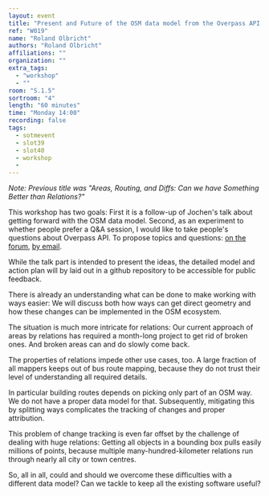 ```yaml
---
layout: event
title: "Present and Future of the OSM data model from the Overpass API perspective"
ref: "W019"
name: "Roland Olbricht"
authors: "Roland Olbricht"
affiliations: ""
organization: ""
extra_tags:
  - "workshop"
  - ""
room: "S.1.5"
sortroom: "4"
length: "60 minutes"
time: "Monday 14:00"
recording: false
tags:
  - sotmevent
  - slot39
  - slot40
  - workshop
  - 
---
```

*Note: Previous title was &#34;Areas, Routing, and Diffs: Can we have Something Better than Relations?&#34;*

This workshop has two goals: First it is a follow-up of Jochen&#39;s talk about getting forward with the OSM data model. Second, as an experiment to whether people prefer a Q&amp;A session, I would like to take people&#39;s questions about Overpass API. To propose topics and questions: [on the forum](https://forum.openstreetmap.org/viewtopic.php?id=63116), [by email](https://lists.openstreetmap.org/pipermail/talk/2018-July/081024.html).

While the talk part is intended to present the ideas, the detailed model and action plan will by laid out in a github repository to be accessible for public feedback.

There is already an understanding what can be done to make working with ways easier: We will discuss both how ways can get direct geometry and how these changes can be implemented in the OSM ecosystem.

The situation is much more intricate for relations: Our current approach of areas by relations has required a month-long project to get rid of broken ones. And broken areas can and do slowly come back.

The properties of relations impede other use cases, too. A large fraction of all mappers keeps out of bus route mapping, because they do not trust their level of understanding all required details.

In particular building routes depends on picking only part of an OSM way. We do not have a proper data model for that. Subsequently, mitigating this by splitting ways complicates the tracking of changes and proper attribution.

This problem of change tracking is even far offset by the challenge of dealing with huge relations: Getting all objects in a bounding box pulls easily millions of points, because multiple many-hundred-kilometer relations run through nearly all city or town centres.

So, all in all, could and should we overcome these difficulties with a different data model? Can we tackle to keep all the existing software useful?